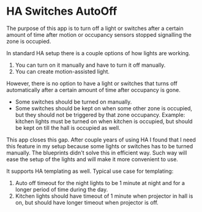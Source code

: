 # HA Switches AutoOff

The purpose of this app is to turn off a light or switches after a certain amount of time after motion or occupancy
sensors
stopped signalling the zone is occupied.

In standard HA setup there is a couple options of how lights are working.

1. You can turn on it manually and have to turn it off manually.
2. You can create motion-assisted light.

However, there is no option to have a light or switches that turns off automatically after a certain amount of time
after occupancy is gone.

* Some switches should be turned on manually.
* Some switches should be kept on when some other zone is occupied, but they should not be triggered by that zone
  occupancy. Example: kitchen lights must be turned on when kitchen is occupied, but should be kept on till the hall is
  occupied as well.

This app closes this gap.
After couple years of using HA I found that I need this feature in my setup because some lights or switches has to be
turned manually.
The blueprints didn't solve this in efficient way.
Such way will ease the setup of the lights and will make it more convenient to use.

It supports HA templating as well.
Typical use case for templating:
1. Auto off timeout for the night lights to be 1 minute at night and for a longer period of time during the day.
2. Kitchen lights should have timeout of 1 minute when projector in hall is on, but should have longer timeout when
   projector is off.

